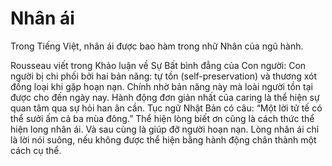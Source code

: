 # Nhân ái

Trong Tiếng Việt, nhân ái được bao hàm trong nhữ Nhân của ngũ hành.

Rousseau viết trong Khảo luận về Sự Bất bình đẳng của Con người: Con người bị chi phối bởi hai bản năng: tự tồn (self-preservation) và thương xót đồng loại khi gặp hoạn nạn. Chính nhờ bản năng này mà loài người tồn tại được cho đến ngày nay. Hành động đơn giản nhất của caring là thể hiện sự quan tâm qua sự hỏi han ân cần. Tục ngữ Nhật Bản có câu: “Một lời tử tế có thể sưởi ấm cả ba mùa đông.” Thể hiện lòng biết ơn cũng là cách thức thể hiện long nhân ái. Và sau cùng là giúp đỡ người hoạn nạn. Lòng nhân ái chỉ là lời nói suông, nếu không được thể hiện bằng hành động  chân thành một cách cụ thể.